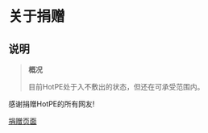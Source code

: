 # 关于捐赠
## 说明
> **概况**
> 
> 目前HotPE处于入不敷出的状态，但还在可承受范围内。

感谢捐赠HotPE的所有网友!

[捐赠页面](https://www.hotpe.top/donation)

<!--
|名称|金额(元)|时间|备注|
| --- | --- | --- | --- |
| 不*坏  | 1.00    | 24-02-18 | -                                               
| **芳  | 30.00   | 24-02-17 | -                                               
| *旭   | 50.00   | 24-02-17 | -                                               
| 坤*坤  | 5.00    | 24-02-14 | 加油，新年快乐                                         
| 梁*晨  | 1.00    | 24-02-13 | -                                               
| m*x  | 0.04    | 24-02-12 | -                                               
| **平  | 10.00   | 24-02-10 | -                                               
| 龚*东  | 20.00   | 24-02-6  | -                                               
| 寒*兮  | 10.00   | 24-02-6  | -                                               
| **铭  | 5.00    | 24-02-01 | -                                               
| S*n  | 5.00    | 24-01-31 | -                                               
| A*、  | 1.00    | 24-01-30 | -                                               
| **帅  | 100.00  | 24-01-27 | -                                               
| **排  | 0.02    | 24-01-26 | -                                               
| **果  | 5.00    | 24-01-26 | -                                               
| 小*蜜  | 1.11    | 24-01-25 | -                                               
| 杰*杰  | 20.00   | 24-01-22 | -                                               
| 滚*  | 10.00   | 24-01-21 | 感谢你的pe工具，作为一个桌面运维打工人每天都要使用的工具，希望越来越好，加油！        
| 蔡*问  | 50.00   | 24-01-16 | -                                               
| 泡*壶  | 1.55    | 24-01-15 | -                                               
| 乙*風  | 5.00    | 24-01-13 | -                                               
| **祥  | 9.80    | 24-01-05 | -                                               
| **行  | 100.00  | 24-01-04 | -                                               
| P*g  | 5.00    | 24-01-03 | -                                               
| 中*2  | 5.00    | 24-01-01 | -                                               
| .*.  | 10.00   | 24-01-01 | -                                               
| *立   | 5.00    | 24-01-01 | -                                               
| s*r  | 1.00    | 23-12-31 | -                                               
| **贤  | 30.00   | 23-12-30 | -                                               
| 阿*。  | 5.00    | 23-12-27 | 加油！互联网因为有你更精彩                                   
| 箫*成  | 1.99    | 23-12-26 | -                                               
| ᵨ*៷  | 9.99    | 23-12-23 | 加油！加油！加油！                                       
| *磊   | 10.00   | 23-12-23 | -                                               
| *挺   | 500.00  | 23-12-23 | -                                               
| 華*o  | 6.00    | 23-12-22 | -                                               
| 李*鑫  | 2.00    | 23-12-19 | -                                               
| 华*仔  | 1.00    | 23-12-17 | -                                               
| L*8  | 8.88    | 23-12-17 | 高手，希望不会被埋没                                      
| 酷*核  | 8.99    | 23-12-10 | -                                               
| A*e  | 1.88    | 23-12-09 | -                                               
| **博  | 1.00    | 23-12-09 | -                                               
| 虾*椒  | 50.00   | 23-12-04 | -                                               
| **军  | 2.00    | 23-12-04 | -                                               
| A*r  | 1.23    | 23-12-01 | 😋 👍 👍 👍                                     
| 天*信  | 1.00    | 23-12-01 | -                                               
| *华   | 5.00    | 23-11-30 | -                                               
| 名*川  | 5.00    | 23-11-26 | -                                               
| 锐*p  | 10.00   | 23-11-26 | 感谢大佬的pe工具箱！希望越来越好                               
| 安*欧  | 5.00    | 23-11-25 | -                                               
| 渔*夫  | 5.00    | 23-11-21 | 用了之后很好用，良心软件                                    
| **成  | 18.88   | 23-11-20 | -                                               
| **斌  | 100.00  | 23-11-20 | -                                               
| M*C  | 10.00   | 23-11-19 | 软件很棒！                                           
| **煦  | 0.02    | 23-11-19 | -                                               
| **鸿  | 128.00  | 23-11-14 | -                                               
| **星  | 20.00   | 23-11-13 | -                                               
| (*]  | 3.00    | 23-11-11 | -                                               
| **征  | 6.00    | 23-11-10 | -                                               
| 清*水  | 16.60   | 23-11-09 | 加油！                                             
| 君*君  | 10.00   | 23-11-08 | 加油，考上985211                                     
| **锐  | 5.00    | 23-11-07 | -                                               
| ᶠ*👣 | 1.88    | 23-11-03 | -                                               
| **芳  | 0.36    | 23-11-03 | -                                               
| ᥬ*᭄  | 8.88    | 23-11-01 | -                                               
| **棒  | 20.00   | 23-11-01 | -                                               
| 阿*冰  | 1.00    | 23-10-30 | -                                               
| 讨*菜  | 5.00    | 23-10-29 | -                                               
| s*t  | 20.00   | 23-10-28 | 很棒                                              
| **铭  | 9.99    | 23-10-24 | -                                               
| 浩*瀚  | 1.00    | 23-10-19 | -                                               
| 观*涛  | 2.00    | 23-10-18 | -                                               
| A*t  | 1.51    | 23-10-18 | -                                               
| **柱  | 150.00  | 23-10-17 | -                                               
| 扫*户  | 3.00    | 23-10-16 | -                                               
| E*d  | 0.99    | 23-10-14 | -                                               
| 方*杰  | 2.00    | 23-10-13 | -                                               
| **煦  | 2.00    | 23-10-13 | -                                               
| 3*3  | 8.88    | 23-10-11 | 加油                                              
| 傻*ᴳ  | 0.01    | 23-10-08 | -                                               
| s*包  | 5.00    | 23-10-06 | -                                               
| 墮*使  | 5.00    | 23-10-06 | -                                               
| E*Y  | 12.00   | 23-10-5  | 本人也是高中生，没法捐献太多，希望你继续做下去。                        
| 冷*水  | 5.00    | 23-10-01 | -                                               
| 阿*丁  | 2.00    | 23-09-28 | -                                               
| 勇*勇  | 100.00  | 23-09-23 | 赠                                               
| 高*健  | 1.00    | 23-09-22 | 加油，做的不错                                         
| A*y  | 5.00    | 23-09-20 | -                                               
| A*生  | 10.00   | 23-09-20 | 二十年来用过的最强大pe                                    
| 昱*昱  | 1.00    | 23-09-20 | -                                               
| 路*甲  | 6.66    | 23-09-18 | 下载了，谢谢，很不错，继续加油                                 
| E*n  | 100.00  | 23-09-18 | 小而美，解决了我的燃眉之急，继续加油                              
| 南*脑  | 88.00   | 23-09-14 | -                                               
| **华  | 5.00    | 23-09-11 | -                                               
| 刘*0  | 10.00   | 23-09-04 | -                                               
| E*E  | 10.00   | 23-09-03 | 虽然还没有用过hotpe，但必须先支持！                            
| V*༻  | 5.00    | 23-09-03 | -                                               
| ＊*虎  | 8.88    | 23-09-01 | 感谢你的pe.小帅哥                                      
| 白*天  | 1.00    | 23-08-31 | 你有毅力加油💪作为初中生感到你很NB         虽然我的PE还在实验          
| **煊  | 3.00    | 23-08-31 | -                                               
| 🐲*王 | 100.00  | 23-08-30 | 骚年加油！一点小钱支持一下，做的很不错，希望这款pe可以成为我未来主用的，pe主体也可以进行多项设置，还有很大上升空间！ |
| **波  | 10.00   | 23-08-25 | -                                               
| m*n  | 10.00   | 23-08-23 | -                                               
| 笑*丶  | 5.00    | 23-08-18 | 作为个人装机党收益很深，你一定要加油。                             
| 深*竹  | 99.00   | 23-08-17 | -                                               
| **俊  | 20.00   | 23-08-17 | -                                               
| 水*方  | 20.00   | 23-08-16 | 感谢无私奉献！好样的！加油！                                  
| 不*者  | 1.00    | 23-08-16 | -                                               
| 宸*.  | 1.00    | 23-08-12 | 捐赠hotpe                                         
| 奇*景  | 0.99    | 23-08-12 | 加油兄弟，和你一样都是学生，你的技术我这辈子估计都达不到                    
| 铄*懿  | 2.00    | 23-08-07 | -                                               
| 夜*浅  | 5.00    | 23-08-04 | -                                               
| **宇  | 200.00  | 23-08-04 | -                                               
| A*Y  | 6.00    | 23-07-31 | 非常好用，略表谢意～                                      
| 唐*朝  | 1.00    | 23-07-28 | -                                               
| **科  | 9.99    | 23-07-28 | -                                               
| C*y  | 10.00   | 23-07-27 | -                                               
| 宇*航  | 6.66    | 23-07-25 | 好活！当赏                                           
| 秋*处  | 10.00   | 23-07-25 | -                                               
| ᵨ*៷  | 10.00   | 23-07-24 | 加油！                                             
| 碳*物  | 1.00    | 23-07-24 | 加油(^o^)/                                        
| 顺*张  | 1.00    | 23-07-21 | 佩服                                              
| 深*竹  | 30.00   | 23-07-20 | -                                               
| 韩*杰  | 1.00    | 23-07-20 | -                                               
| 包*瞩  | 10.00   | 23-07-20 | -                                               
| 开*心  | 5.00    | 23-07-19 | -                                               
| **东  | 28.00   | 23-07-19 | -                                               
|b*a|1.00|23-07-01|-
|*倬萱|0.99|23-06-24|-
| \\ |30.00|23-06-23|加油！
|*裕程|1.00|23-06-17|-
|*旭|20.00|23-06-17|-
|*风|10.00|23-06-16|加油，支持你！
|J*Y|20.00|23-06-09|-
|阿*i|9.00|23-06-09|-
|*基赫|10.24|23-06-08|-
|*誉霆|10.00|23-06-06|-
|*|6.66|23-06-03|加油，大学生表示你比我厉害的多
|b*n|2.00|23-06-01|-
|*淑萍|10.00|23-05-31|-
|*歌|15.00|23-05-26|-
|JOKEMAKER|10.00|23-05-23|好用
|*景锐|5.00|23-05-15|-
|*🤪|88.88|23-05-15|我也是个打工仔，聊表心意不要嫌弃！感谢你的无私奉献，加油大神！！
|*卷|1.00|23-05-15|感谢🙏
|*可斌|5.00|23-05-10|-
|*哥|50.00|23-05-08|佩服，初中生！继续努力，打造国内最好用的PE工具箱！
|**|5.00|23-05-08|-
|u*n|0.10|23-05-07|-
|7*n|20.00|23-05-07|加油，年轻人
|*丶|6.00|23-05-05|身体健康，财源广进，你才是真正的hero
|*山|9.00|23-05-03|-
|*腾格日|5.00|23-05-02|-
|Y*i|6.66|23-05-02|-
|*🔆|6.00|23-05-02|加油兄弟，你的PE很不错，初中就能做成这样属实震惊我了，看来人类进步是没带上我
|A*y|16.66|23-04-29|好好学习，大学后还有更精彩的生活!!
|*世祥|9.80|23-04-28|-
|*志能|20.00|23-04-23|-
|*贺|1.88|23-04-21|加油
|s*n|0.01|23-04-16|-
|*灵建|5.00|23-04-16|-
|*涵|5.00|23-04-15|加油哦！
|*松涛|5.00|23-04-06|-
|*|0.32|23-04-04|-
|K*i|50.00|23-04-02|支持优质软件
|*家波|5.00|23-03-25|-
|*d|6.34|23-03-24|HotPE加油！
|r*a|6.66|23-03-23|谢谢你的hotpe
|*行|10.00|23-03-21|-
|*😄|10.00|23-03-20|-
|*签|1.00|23-03-20|-
|*雨|20.00|23-03-16|感谢
|*叶|5.00|23-03-14|-
|*:|0.01|23-03-12|-
|*安|1.00|23-03-09|-
|*凯|20.00|23-03-07|好样的 加油！
|*?|5.20|23-03-06|加油！
|*锋|9.90|23-02-28|支持你
|*朱|25.00|23-02-27|希望听取意见再改进，七龙朱！
|*浩|5.00|23-02-26|-
|D*e|5.00|23-02-23|-
|*杨|5.00|23-02-22|能力有限，感谢
|*c|0.10|23-02-19|-
|**军|40.00|23-02-19|-
|*脑|50.00|23-02-17|-
|*名|5.00|23-02-17|-
|筱诗文|5.00|23-02-12|加油！虽然是很微薄的力量
|*修|10.00|23-02-03|HOTPE好东西
|*云|5.00|23-02-02|捐赠VirtualHotBar
|Z*G|40.00|23-01-27|-
|*凯|9.00|23-01-06|-
|*白|10.00|23-01-05|-
|*思|10.00|22-12-20|win11 pe捐赠
|*麟|2.00|22-12-10|-
|A*|8.50|22-12-29|-
|**平|5.00|22-12-14|-
|*哥|9.99|22-12-05|高中生物教师，支持你，但也务必同时搞好学习，将来到大学深造研究机会更多
|*溜|5.00|22-11-28|-
|*清|5.00|22-11-24|捐赠
|浪里个浪|18.80|22-10-04|-
|二豪丶|18.00|22-08-27|-
|*爽 |10.00|22-06-01|-
|*宇|49.00|22-05-21|-
|*宁|2.00|22-04-07|-
|**福|5.00|22-03-25|- 
|**钧|15.00|22-01-30|-
|**钧|4.99|22-01-27|-
|*辉|5.00|22-01-16|-
|**宇 |5.20|21-12-31|-
|**强|25.00|21-12-24|-
|**春|5.00|21-12-19|-
|**钧|0.68|21-12-17|-
|*星|20.00|21-11-14|-
|**文|5.00|21-11-05|-
|煎饼果子加点葱|10.00|21-10-27|支持，继续加油
|锐|5.00|21-10-27|-
|威|5.00|21-10-26|-
|虹猫|1.00|21-10-25	|-
|明强	|1.00	|21-10-25	|初2厉害
|痴惑不二	|4.03	|21-10-23	|-
|承	|10.00	|21-10-21	|pe捐赠，来自B站西柚气泡糖
|西柚气泡糖	|3.36	|21-10-21	|做的很不错，支持一下，我会关注后续版本。
|社会主义打工人	|20.00	|21-10-21	|加油小伙子我初中也喜欢折腾家里人不让碰电脑
|守望无上天空	|16.8	|21-10-21	|-
|莫非云	|9.00	|21-10-21	|加油
|奥尔良の烤鸡翅	|12.69|21-10-17	|真不戳，联网功能很实用
|于德龙	|10.00	|21-10-17	|支持，继续加油
|时光	|3.33|21-10-17	|赞助HOTPE
|红星照耀祖国|5.00|21-10-08|后生可畏，加油(???_??)?
|orson	|0.50	|21-10-08	|加油
|芝麻分快涨	|5.00	|21-10-08	|我叫 芝麻分快涨
|海彬	|10.00	|21-10-07	|下了并试用了你的作品，体验非常好，加油。
|zeewye-	|10.00	|21-10-07	|-
|陈漠|8.88|21-10-07|坚持难能可贵。加油。
|大便蒙	|1.70	|21-10-06	|-
|林风|20.00	|21-10-06|加油加油
|彼岸星光biana|2.00|21-10-06	|-
|HONNE|2.00	|21-10-04	|蟹蟹大佬,(不要挂我)
|月灵宵|3.36	|21-10-05	|-
|京东兄|4.00|21-09-17|-
-->

